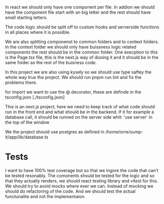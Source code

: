 In react we should only have one component per file. In addion we should have the component file start with an big letter and the rest should have small starting letters.

The code logic should be split off to custom hooks and serverside functions in all places where it is possible.

We are also splitting componenst to common folders and to context folders. In the context folder we should only have buissness logic related components the rest should be in the common folder. One execption to this is the Page.tsx file, this is the next.js way of dooing it and it should be in the same folder as the rest of the buisness code.

In this project we are also using kysely so we should use type saftey the whole way true the project.
We should run pnpm run lint and fix the problems there.

for import we want to use the @ decorator, these are definde in the tsconfig.json [./tsconfig.json]

This is an next.js project, here we need to keep track of what code should run in the front end and what should be in the backend. If it for example a database call, it should be runned on the server side whit:
'use server' in the top of the window

We the project should use postgres as defined in /home/orre/sump-it/app/lib/database.ts 

Tests
=====
I want to have 100% test coverage but so that we ingore the code that can't be tested resonably. The comonents should be tested for the logic and so that they actually renders, we should react testing library and vitest for this. We should try to avoid mocks where ever we can. Instead of mocking we should do refactoring of the code. And we should  test the actual functunalite and not the implementaion.
